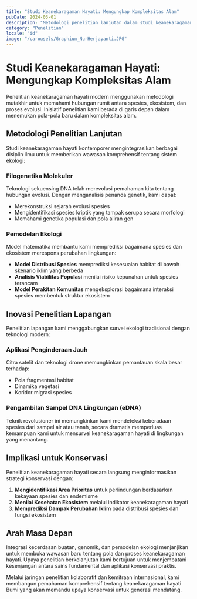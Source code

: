 ```yaml
---
title: "Studi Keanekaragaman Hayati: Mengungkap Kompleksitas Alam"
pubDate: 2024-03-01
description: "Metodologi penelitian lanjutan dalam studi keanekaragaman hayati dan implikasinya untuk biologi evolusi."
category: "Penelitian"
locale: "id"
image: "/carousels/Graphium_NurHerjayanti.JPG"
---
```


# Studi Keanekaragaman Hayati: Mengungkap Kompleksitas Alam

Penelitian keanekaragaman hayati modern menggunakan metodologi mutakhir untuk memahami hubungan rumit antara spesies, ekosistem, dan proses evolusi. Inisiatif penelitian kami berada di garis depan dalam menemukan pola-pola baru dalam kompleksitas alam.

## Metodologi Penelitian Lanjutan

Studi keanekaragaman hayati kontemporer mengintegrasikan berbagai disiplin ilmu untuk memberikan wawasan komprehensif tentang sistem ekologi:

### Filogenetika Molekuler

Teknologi sekuensing DNA telah merevolusi pemahaman kita tentang hubungan evolusi. Dengan menganalisis penanda genetik, kami dapat:

- Merekonstruksi sejarah evolusi spesies
- Mengidentifikasi spesies kriptik yang tampak serupa secara morfologi
- Memahami genetika populasi dan pola aliran gen

### Pemodelan Ekologi

Model matematika membantu kami memprediksi bagaimana spesies dan ekosistem merespons perubahan lingkungan:

- **Model Distribusi Spesies** memprediksi kesesuaian habitat di bawah skenario iklim yang berbeda
- **Analisis Viabilitas Populasi** menilai risiko kepunahan untuk spesies terancam
- **Model Perakitan Komunitas** mengeksplorasi bagaimana interaksi spesies membentuk struktur ekosistem

## Inovasi Penelitian Lapangan

Penelitian lapangan kami menggabungkan survei ekologi tradisional dengan teknologi modern:

### Aplikasi Penginderaan Jauh

Citra satelit dan teknologi drone memungkinkan pemantauan skala besar terhadap:
- Pola fragmentasi habitat
- Dinamika vegetasi
- Koridor migrasi spesies

### Pengambilan Sampel DNA Lingkungan (eDNA)

Teknik revolusioner ini memungkinkan kami mendeteksi keberadaan spesies dari sampel air atau tanah, secara dramatis memperluas kemampuan kami untuk mensurvei keanekaragaman hayati di lingkungan yang menantang.

## Implikasi untuk Konservasi

Penelitian keanekaragaman hayati secara langsung menginformasikan strategi konservasi dengan:

1. **Mengidentifikasi Area Prioritas** untuk perlindungan berdasarkan kekayaan spesies dan endemisme
2. **Menilai Kesehatan Ekosistem** melalui indikator keanekaragaman hayati
3. **Memprediksi Dampak Perubahan Iklim** pada distribusi spesies dan fungsi ekosistem

## Arah Masa Depan

Integrasi kecerdasan buatan, genomik, dan pemodelan ekologi menjanjikan untuk membuka wawasan baru tentang pola dan proses keanekaragaman hayati. Upaya penelitian berkelanjutan kami bertujuan untuk menjembatani kesenjangan antara sains fundamental dan aplikasi konservasi praktis.

Melalui jaringan penelitian kolaboratif dan kemitraan internasional, kami membangun pemahaman komprehensif tentang keanekaragaman hayati Bumi yang akan memandu upaya konservasi untuk generasi mendatang.
